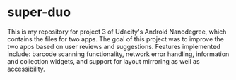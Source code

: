 # super-duo
This is my repository for project 3 of Udacity's Android Nanodegree, which contains the files for two apps. The goal of this project was to improve the two apps based on user reviews and suggestions.
Features implemented include: barcode scanning functionality, network error handling, information and collection widgets, and support for layout mirroring as well as accessibility.
